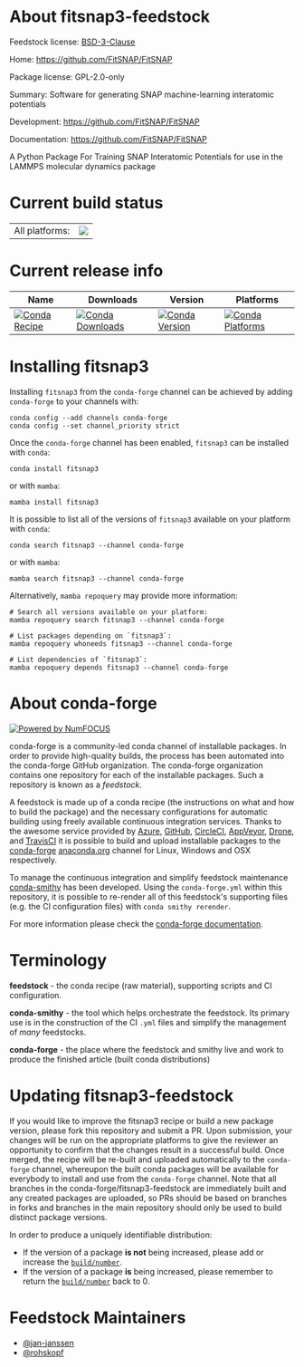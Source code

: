 About fitsnap3-feedstock
========================

Feedstock license: [BSD-3-Clause](https://github.com/conda-forge/fitsnap3-feedstock/blob/main/LICENSE.txt)

Home: https://github.com/FitSNAP/FitSNAP

Package license: GPL-2.0-only

Summary: Software for generating SNAP machine-learning interatomic potentials

Development: https://github.com/FitSNAP/FitSNAP

Documentation: https://github.com/FitSNAP/FitSNAP

A Python Package For Training SNAP Interatomic Potentials for use in
the LAMMPS molecular dynamics package


Current build status
====================


<table><tr><td>All platforms:</td>
    <td>
      <a href="https://dev.azure.com/conda-forge/feedstock-builds/_build/latest?definitionId=11322&branchName=main">
        <img src="https://dev.azure.com/conda-forge/feedstock-builds/_apis/build/status/fitsnap3-feedstock?branchName=main">
      </a>
    </td>
  </tr>
</table>

Current release info
====================

| Name | Downloads | Version | Platforms |
| --- | --- | --- | --- |
| [![Conda Recipe](https://img.shields.io/badge/recipe-fitsnap3-green.svg)](https://anaconda.org/conda-forge/fitsnap3) | [![Conda Downloads](https://img.shields.io/conda/dn/conda-forge/fitsnap3.svg)](https://anaconda.org/conda-forge/fitsnap3) | [![Conda Version](https://img.shields.io/conda/vn/conda-forge/fitsnap3.svg)](https://anaconda.org/conda-forge/fitsnap3) | [![Conda Platforms](https://img.shields.io/conda/pn/conda-forge/fitsnap3.svg)](https://anaconda.org/conda-forge/fitsnap3) |

Installing fitsnap3
===================

Installing `fitsnap3` from the `conda-forge` channel can be achieved by adding `conda-forge` to your channels with:

```
conda config --add channels conda-forge
conda config --set channel_priority strict
```

Once the `conda-forge` channel has been enabled, `fitsnap3` can be installed with `conda`:

```
conda install fitsnap3
```

or with `mamba`:

```
mamba install fitsnap3
```

It is possible to list all of the versions of `fitsnap3` available on your platform with `conda`:

```
conda search fitsnap3 --channel conda-forge
```

or with `mamba`:

```
mamba search fitsnap3 --channel conda-forge
```

Alternatively, `mamba repoquery` may provide more information:

```
# Search all versions available on your platform:
mamba repoquery search fitsnap3 --channel conda-forge

# List packages depending on `fitsnap3`:
mamba repoquery whoneeds fitsnap3 --channel conda-forge

# List dependencies of `fitsnap3`:
mamba repoquery depends fitsnap3 --channel conda-forge
```


About conda-forge
=================

[![Powered by
NumFOCUS](https://img.shields.io/badge/powered%20by-NumFOCUS-orange.svg?style=flat&colorA=E1523D&colorB=007D8A)](https://numfocus.org)

conda-forge is a community-led conda channel of installable packages.
In order to provide high-quality builds, the process has been automated into the
conda-forge GitHub organization. The conda-forge organization contains one repository
for each of the installable packages. Such a repository is known as a *feedstock*.

A feedstock is made up of a conda recipe (the instructions on what and how to build
the package) and the necessary configurations for automatic building using freely
available continuous integration services. Thanks to the awesome service provided by
[Azure](https://azure.microsoft.com/en-us/services/devops/), [GitHub](https://github.com/),
[CircleCI](https://circleci.com/), [AppVeyor](https://www.appveyor.com/),
[Drone](https://cloud.drone.io/welcome), and [TravisCI](https://travis-ci.com/)
it is possible to build and upload installable packages to the
[conda-forge](https://anaconda.org/conda-forge) [anaconda.org](https://anaconda.org/)
channel for Linux, Windows and OSX respectively.

To manage the continuous integration and simplify feedstock maintenance
[conda-smithy](https://github.com/conda-forge/conda-smithy) has been developed.
Using the ``conda-forge.yml`` within this repository, it is possible to re-render all of
this feedstock's supporting files (e.g. the CI configuration files) with ``conda smithy rerender``.

For more information please check the [conda-forge documentation](https://conda-forge.org/docs/).

Terminology
===========

**feedstock** - the conda recipe (raw material), supporting scripts and CI configuration.

**conda-smithy** - the tool which helps orchestrate the feedstock.
                   Its primary use is in the construction of the CI ``.yml`` files
                   and simplify the management of *many* feedstocks.

**conda-forge** - the place where the feedstock and smithy live and work to
                  produce the finished article (built conda distributions)


Updating fitsnap3-feedstock
===========================

If you would like to improve the fitsnap3 recipe or build a new
package version, please fork this repository and submit a PR. Upon submission,
your changes will be run on the appropriate platforms to give the reviewer an
opportunity to confirm that the changes result in a successful build. Once
merged, the recipe will be re-built and uploaded automatically to the
`conda-forge` channel, whereupon the built conda packages will be available for
everybody to install and use from the `conda-forge` channel.
Note that all branches in the conda-forge/fitsnap3-feedstock are
immediately built and any created packages are uploaded, so PRs should be based
on branches in forks and branches in the main repository should only be used to
build distinct package versions.

In order to produce a uniquely identifiable distribution:
 * If the version of a package **is not** being increased, please add or increase
   the [``build/number``](https://docs.conda.io/projects/conda-build/en/latest/resources/define-metadata.html#build-number-and-string).
 * If the version of a package **is** being increased, please remember to return
   the [``build/number``](https://docs.conda.io/projects/conda-build/en/latest/resources/define-metadata.html#build-number-and-string)
   back to 0.

Feedstock Maintainers
=====================

* [@jan-janssen](https://github.com/jan-janssen/)
* [@rohskopf](https://github.com/rohskopf/)

